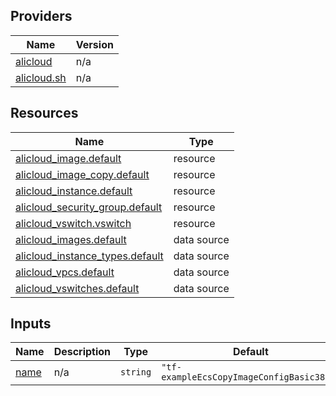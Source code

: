 <!-- BEGIN_TF_DOCS -->
## Providers

| Name | Version |
|------|---------|
| <a name="provider_alicloud"></a> [alicloud](#provider\_alicloud) | n/a |
| <a name="provider_alicloud.sh"></a> [alicloud.sh](#provider\_alicloud.sh) | n/a |

## Resources

| Name | Type |
|------|------|
| [alicloud_image.default](https://registry.terraform.io/providers/hashicorp/alicloud/latest/docs/resources/image) | resource |
| [alicloud_image_copy.default](https://registry.terraform.io/providers/hashicorp/alicloud/latest/docs/resources/image_copy) | resource |
| [alicloud_instance.default](https://registry.terraform.io/providers/hashicorp/alicloud/latest/docs/resources/instance) | resource |
| [alicloud_security_group.default](https://registry.terraform.io/providers/hashicorp/alicloud/latest/docs/resources/security_group) | resource |
| [alicloud_vswitch.vswitch](https://registry.terraform.io/providers/hashicorp/alicloud/latest/docs/resources/vswitch) | resource |
| [alicloud_images.default](https://registry.terraform.io/providers/hashicorp/alicloud/latest/docs/data-sources/images) | data source |
| [alicloud_instance_types.default](https://registry.terraform.io/providers/hashicorp/alicloud/latest/docs/data-sources/instance_types) | data source |
| [alicloud_vpcs.default](https://registry.terraform.io/providers/hashicorp/alicloud/latest/docs/data-sources/vpcs) | data source |
| [alicloud_vswitches.default](https://registry.terraform.io/providers/hashicorp/alicloud/latest/docs/data-sources/vswitches) | data source |

## Inputs

| Name | Description | Type | Default | Required |
|------|-------------|------|---------|:--------:|
| <a name="input_name"></a> [name](#input\_name) | n/a | `string` | `"tf-exampleEcsCopyImageConfigBasic3839"` | no |
<!-- END_TF_DOCS -->    
